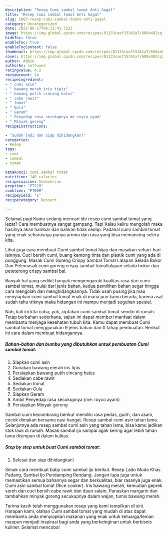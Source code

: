 ```yaml
---
description: "Resep Cumi sambal tomat Anti Gagal"
title: "Resep Cumi sambal tomat Anti Gagal"
slug: 1083-resep-cumi-sambal-tomat-anti-gagal
category: Uncategorized
date: 2022-06-17T06:11:41.722Z
image: https://img-global.cpcdn.com/recipes/01133caef15341a7/680x482cq70/cumi-sambal-tomat-foto-resep-utama.jpg
hideToc: false
enableToc: true
enableTocContent: false
thumbnail: https://img-global.cpcdn.com/recipes/01133caef15341a7/680x482cq70/cumi-sambal-tomat-foto-resep-utama.jpg
cover: https://img-global.cpcdn.com/recipes/01133caef15341a7/680x482cq70/cumi-sambal-tomat-foto-resep-utama.jpg
author: Admin
authorAv: notfound
ratingvalue: 4.2
reviewcount: 14
recipeingredient:
- " cumi asin"
- " bawang merah iris tipis"
- " bawang putih cincang halus"
- " cabe rawit"
- " tomat"
- " Gula"
- " Garam"
- " Penyedap rasa secukupnya me royco ayam"
- " Minyak goreng"
recipeinstructions:

- "Sudah jadi dan siap dihidangkan!"
categories:
- Resep
tags:
- cumi
- sambal
- tomat

katakunci: cumi sambal tomat 
nutrition: 140 calories
recipecuisine: Indonesian
preptime: "PT21M"
cooktime: "PT60M"
recipeyield: "1"
recipecategory: Dessert

---
```



Selamat pagi Kamu sedang mencari ide resep cumi sambal tomat yang lezat? Cara membuatnya sangat gampang. Tapi Kalau keliru mengolah maka hasilnya akan hambar dan bahkan tidak sedap. Padahal cumi sambal tomat yang enak seharusnya punya aroma dan rasa yang bisa memancing selera kita.


Lihat juga cara membuat Cumi sambel tomat hijau dan masakan sehari-hari lainnya. Cuci bersih cumi, buang kantong tinta dan plastik cumi yang ada di punggung. Masak Cumi Goreng Crispy Sambal Tomat Lalapan Selada Bokor Dan Petemasak cumi goreng crispy sambal tomatlalapan selada bokor dan peteterong crispy sambal bal.

Banyak hal yang sedikit banyak mempengaruhi kualitas rasa dari cumi sambal tomat, mulai dari jenis bahan, kedua pemilihan bahan segar hingga cara mengolah dan menghidangkannya. Tidak usah pusing jika mau menyiapkan cumi sambal tomat enak di mana pun kamu berada, karena asal sudah tahu triknya maka hidangan ini mampu menjadi suguhan spesial.


Nah, kali ini kita coba, yuk, ciptakan cumi sambal tomat sendiri di rumah. Tetap berbahan sederhana, sajian ini dapat memberi manfaat dalam membantu menjaga kesehatan tubuh kita. Kamu dapat membuat Cumi sambal tomat menggunakan 9 jenis bahan dan 0 tahap pembuatan. Berikut ini cara dalam membuat hidangannya.

<!--inarticleads1-->

##### Bahan-bahan dan bumbu yang dibutuhkan untuk pembuatan Cumi sambal tomat:

1. Siapkan  cumi asin
1. Gunakan  bawang merah iris tipis
1. Persiapkan  bawang putih cincang halus
1. Sediakan  cabe rawit
1. Sediakan  tomat
1. Sediakan  Gula
1. Siapkan  Garam
1. Ambil  Penyedap rasa secukupnya (me: royco ayam)
1. Persiapkan  Minyak goreng


Sambal cumi kecombrang berikut memiliki rasa pedas, gurih, dan asam, cocok dimakan bersama nasi hangat. Resep sambal cumi asin tahan lama. Selanjutnya ada resep sambal cumi asin yang tahan lama, bisa kamu jadikan stok lauk di rumah. Masak sambal ijo sampai agak kering agar lebih tahan lama disimpan di dalam kulkas. 

<!--inarticleads2-->

##### Step by step untuk buat Cumi sambal tomat:


1. Selesai dan siap dihidangkan!

Simak cara membuat baby cumi sambal ijo berikut. Resep Lado Mudo Khas Padang, Sambal Ijo Pendamping Rendang. Jangan lupa juga untuk memastikan semua bahannya segar dan berkualitas, biar rasanya juga enak. Cumi asin sambal tomat (Rice cooker). Iris bawang merah, kemudian geprek sereh dan cuci bersih cabe rawit dan daun salam, Panaskan margarin dan tambahkan minyak goreng secukupnya dalam wajan, tumis bawang merah. 

Terima kasih telah menggunakan resep yang kami tampilkan di sini. Harapan kami, olahan Cumi sambal tomat yang mudah di atas dapat membantu anda menyiapkan makanan yang enak untuk keluarga/teman maupun menjadi inspirasi bagi anda yang berkeinginan untuk berbisnis kuliner. Selamat mencoba!
